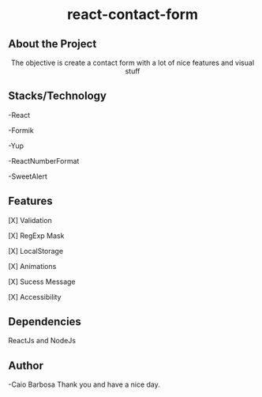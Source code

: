 <h1 align="center">react-contact-form</h1>

## About the Project

<p align="center">The objective is create a contact form with a lot of nice features and visual stuff</p>

## Stacks/Technology

<p>-React</p>
<P>-Formik</p>
<p>-Yup</p>
<p>-ReactNumberFormat</p>
<p>-SweetAlert<p>
  
## Features
 
 <p>[X] Validation</p>
 <p>[X] RegExp Mask</p>
 <p>[X] LocalStorage</p>
 <p>[X] Animations</p>
 <p>[X] Sucess Message</p>
 <p>[X] Accessibility</p>

## Dependencies
ReactJs and NodeJs

## Author
-Caio Barbosa
Thank you and have a nice day.
